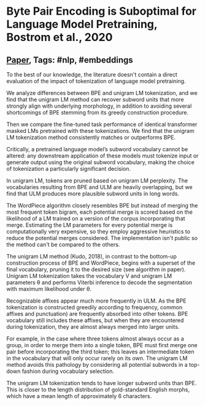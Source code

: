 # Byte Pair Encoding is Suboptimal for Language Model Pretraining, Bostrom et al., 2020

## [Paper](https://arxiv.org/abs/2004.03720), Tags: \#nlp, \#embeddings

To the best of our knowledge, the literature doesn't contain a direct evaluation of the impact of tokenization of language model pretraining. 

We analyze differences between BPE and unigram LM tokenization, and we find that the unigram LM method can recover subword units that more strongly align with underlying morphology, in addition to avoiding several shortcomings of BPE stemming from its greedy construction procedure.

Then we compare the fine-tuned task performance of identical transformer masked LMs pretrained with these tokenizations. We find that the unigram LM tokenization method consistently matches or outperforms BPE.

Critically, a pretrained language model’s subword vocabulary cannot be altered: any downstream application of these models must tokenize input or generate output using the original subword vocabulary, making the choice of tokenization a particularly significant decision.

In unigram LM, tokens are pruned based on unigram LM perplexity. The vocabularies resulting from BPE and ULM are heavily overlapping, but we find that ULM produces more plausible subword units in long words.

The WordPiece algorithm closely resembles BPE but instead of merging the most frequent token bigram, each potential merge is scored based on the likelihood of a LM trained on a version of the corpus incorporating that merge. Estimating the LM parameters for every potential merge is computationally very expensive, so they employ aggressive heuristics to reduce the potential merges considered. The implementation isn't public so the method can't be compared to the others.

The unigram LM method (Kudo, 2018), in contrast to the bottom-up construction process of BPE and WordPiece, begins with a superset of the final vocabulary, pruning it to the desired size (see algorithm in paper). Unigram LM tokenization takes the vocabulary V and unigram LM parameters &theta; and performs Viterbi inference to decode the segmentation with maximum likelihood under &theta;.

Recognizable affixes appear much more frequently in ULM. As the BPE tokenization is constructed greedily according to frequency, common affixes  and punctuation) are frequently absorbed into other tokens. BPE vocabulary still includes these affixes, but when they are encountered during tokenization, they are almost always merged into larger units.

For example, in the case where three tokens almost always occur as a group, in order to merge them into a single token, BPE must first merge one pair before incorporating the third token; this leaves an intermediate token in the vocabulary that will only occur rarely on its own. The unigram LM method avoids this pathology by considering all potential subwords in a top-down fashion during vocabulary selection.

The unigram LM tokenization tends to have longer subword units than BPE. This is closer to the length distribution of gold-standard English morphs, which have a mean length of approximately 6 characters.
